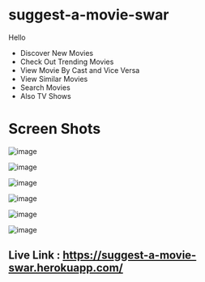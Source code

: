 # suggest-a-movie-swar
Hello

- Discover New Movies
- Check Out Trending Movies
- View Movie By Cast and Vice Versa
- View Similar Movies
- Search Movies
- Also TV Shows

# Screen Shots

![image](https://user-images.githubusercontent.com/91014156/197490078-b5432615-d2e4-4409-9130-0d642bfdb3ce.png)

![image](https://user-images.githubusercontent.com/91014156/197490143-341a3367-ce44-4145-91c2-46a747280623.png)

![image](https://user-images.githubusercontent.com/91014156/197490203-175ff770-89d0-469b-b2a7-44636c2ee346.png)

![image](https://user-images.githubusercontent.com/91014156/197490287-d03f7e5d-9595-4d8a-a297-0fb2f6291c2b.png)

![image](https://user-images.githubusercontent.com/91014156/197490367-cacd7ef2-9fed-4de5-bfd3-e24be106a36f.png)

![image](https://user-images.githubusercontent.com/91014156/197490420-c6671a52-ef23-40f1-bf5a-9525d50bf409.png)


## Live Link : https://suggest-a-movie-swar.herokuapp.com/
